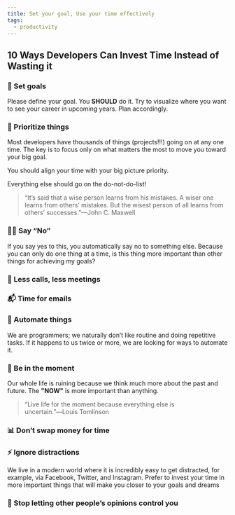 ```yaml
---
title: Set your goal, Use your time effectively
tags:
  - productivity
---
```


## 10 Ways Developers Can Invest Time Instead of Wasting it

### 🎯 Set goals
Please define your goal. You __SHOULD__ do it. Try to visualize where you want to see your career in upcoming years. Plan accordingly.

### 💎 Prioritize things
Most developers have thousands of things (projects!!!) going on at any one time. The key is to focus only on what matters the most to move you toward your big goal.

You should align your time with your big picture priority. 

Everything else should go on the do-not-do-list!

> “It’s said that a wise person learns from his mistakes. A wiser one learns from others’ mistakes. But the wisest person of all learns from others’ successes.”—John C. Maxwell

### 🙅‍♀️ Say “No”
If you say yes to this, you automatically say no to something else. Because you can only do one thing at a time, is this thing more important than other things for achieving my goals?

### 📆 Less calls, less meetings

### 📬 Time for emails

### 🤖 Automate things
We are programmers; we naturally don’t like routine and doing repetitive tasks. If it happens to us twice or more, we are looking for ways to automate it.

### 🚀 Be in the moment
Our whole life is ruining because we think much more about the past and future. The __"NOW"__ is more important than anything.

> “Live life for the moment because everything else is uncertain.”―Louis Tomlinson

### 📊 Don’t swap money for time

### ⚡️ Ignore distractions
We live in a modern world where it is incredibly easy to get distracted, for example, via Facebook, Twitter, and Instagram. Prefer to invest your time in more important things that will make you closer to your goals and dreams

### 🤯 Stop letting other people’s opinions control you